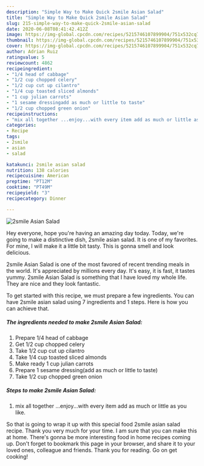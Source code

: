 ```yaml
---
description: "Simple Way to Make Quick 2smile Asian Salad"
title: "Simple Way to Make Quick 2smile Asian Salad"
slug: 215-simple-way-to-make-quick-2smile-asian-salad
date: 2020-06-08T08:41:42.412Z
image: https://img-global.cpcdn.com/recipes/5215746107899904/751x532cq70/2smile-asian-salad-recipe-main-photo.jpg
thumbnail: https://img-global.cpcdn.com/recipes/5215746107899904/751x532cq70/2smile-asian-salad-recipe-main-photo.jpg
cover: https://img-global.cpcdn.com/recipes/5215746107899904/751x532cq70/2smile-asian-salad-recipe-main-photo.jpg
author: Adrian Ruiz
ratingvalue: 5
reviewcount: 4862
recipeingredient:
- "1/4 head of cabbage"
- "1/2 cup chopped celery"
- "1/2 cup cut up cilantro"
- "1/4 cup toasted sliced almonds"
- "1 cup julian carrots"
- "1 sesame dressingadd as much or little to taste"
- "1/2 cup chopped green onion"
recipeinstructions:
- "mix all together ...enjoy...with every item add as much or little as you like."
categories:
- Recipe
tags:
- 2smile
- asian
- salad

katakunci: 2smile asian salad 
nutrition: 138 calories
recipecuisine: American
preptime: "PT12M"
cooktime: "PT49M"
recipeyield: "3"
recipecategory: Dinner

---
```



![2smile Asian Salad](https://img-global.cpcdn.com/recipes/5215746107899904/751x532cq70/2smile-asian-salad-recipe-main-photo.jpg)

Hey everyone, hope you're having an amazing day today. Today, we're going to make a distinctive dish, 2smile asian salad. It is one of my favorites. For mine, I will make it a little bit tasty. This is gonna smell and look delicious.



2smile Asian Salad is one of the most favored of recent trending meals in the world. It's appreciated by millions every day. It's easy, it is fast, it tastes yummy. 2smile Asian Salad is something that I have loved my whole life. They are nice and they look fantastic.


To get started with this recipe, we must prepare a few ingredients. You can have 2smile asian salad using 7 ingredients and 1 steps. Here is how you can achieve that.

<!--inarticleads1-->

##### The ingredients needed to make 2smile Asian Salad:

1. Prepare 1/4 head of cabbage
1. Get 1/2 cup chopped celery
1. Take 1/2 cup cut up cilantro
1. Take 1/4 cup toasted sliced almonds
1. Make ready 1 cup julian carrots
1. Prepare 1 sesame dressing(add as much or little to taste)
1. Take 1/2 cup chopped green onion




<!--inarticleads2-->

##### Steps to make 2smile Asian Salad:

1. mix all together ...enjoy...with every item add as much or little as you like.




So that is going to wrap it up with this special food 2smile asian salad recipe. Thank you very much for your time. I am sure that you can make this at home. There's gonna be more interesting food in home recipes coming up. Don't forget to bookmark this page in your browser, and share it to your loved ones, colleague and friends. Thank you for reading. Go on get cooking!
